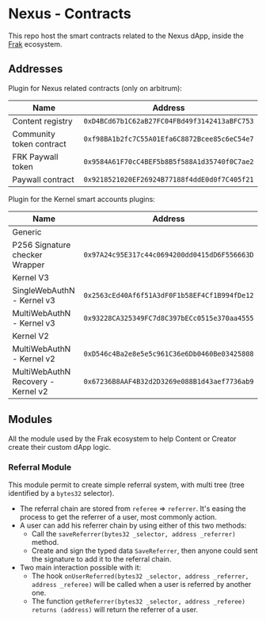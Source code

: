 # Nexus - Contracts

This repo host the smart contracts related to the Nexus dApp, inside the [Frak](https://frak.id/) ecosystem.

## Addresses

Plugin for Nexus related contracts (only on arbitrum):

| Name                                  | Address                                       |
|--                                     |--                                             |
| Content registry                      | `0xD4BCd67b1C62aB27FC04FBd49f3142413aBFC753`  |
| Community token contract              | `0xf98BA1b2fc7C55A01Efa6C8872Bcee85c6eC54e7`  |
| FRK Paywall token                     | `0x9584A61F70cC4BEF5b8B5f588A1d35740f0C7ae2`  |
| Paywall contract                      | `0x9218521020EF26924B77188f4ddE0d0f7C405f21`  |

Plugin for the Kernel smart accounts plugins:

| Name                                  | Address                                       |
|--                                     |--                                             |
| Generic                                                                               |
| P256 Signature checker Wrapper        | `0x97A24c95E317c44c0694200dd0415dD6F556663D`  |
| Kernel V3                                                                             |
| SingleWebAuthN - Kernel v3            | `0x2563cEd40Af6f51A3dF0F1b58EF4Cf1B994fDe12`  |
| MultiWebAuthN - Kernel v3             | `0x93228CA325349FC7d8C397bECc0515e370aa4555`  |
| Kernel V2                                                                             |
| MultiWebAuthN - Kernel v2             | `0xD546c4Ba2e8e5e5c961C36e6Db0460Be03425808`  |
| MultiWebAuthN Recovery - Kernel v2    | `0x67236B8AAF4B32d2D3269e088B1d43aef7736ab9`  |

## Modules

All the module used by the Frak ecosystem to help Content or Creator create their custom dApp logic.

### Referral Module

This module permit to create simple referral system, with multi tree (tree identified by a `bytes32` selector).

- The referral chain are stored from `referee` => `referrer`. It's easing the process to get the referrer of a user, most commonly action.
- A user can add his referrer chain by using either of this two methods:
    - Call the `saveReferrer(bytes32 _selector, address _referrer)` method.
    - Create and sign the typed data `SaveReferrer`, then anyone could sent the signature to add it to the referral chain.
- Two main interaction possible with it:
    - The hook `onUserReferred(bytes32 _selector, address _referrer, address _referee)` will be called when a user is referred by another one.
    - The function `getReferrer(bytes32 _selector, address _referee) returns (address)` will return the referrer of a user. 
